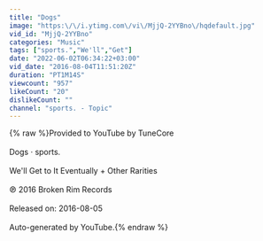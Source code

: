 ```yaml
---
title: "Dogs"
image: "https:\/\/i.ytimg.com\/vi\/MjjQ-2YYBno\/hqdefault.jpg"
vid_id: "MjjQ-2YYBno"
categories: "Music"
tags: ["sports.","We'll","Get"]
date: "2022-06-02T06:34:22+03:00"
vid_date: "2016-08-04T11:51:20Z"
duration: "PT1M14S"
viewcount: "957"
likeCount: "20"
dislikeCount: ""
channel: "sports. - Topic"
---
```

{% raw %}Provided to YouTube by TuneCore<br /><br />Dogs · sports.<br /><br />We'll Get to It Eventually + Other Rarities<br /><br />℗ 2016 Broken Rim Records<br /><br />Released on: 2016-08-05<br /><br />Auto-generated by YouTube.{% endraw %}
